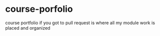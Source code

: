 # course-porfolio
course portfolio  if you got to pull request is where all my module work is placed and organized 
